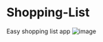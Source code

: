 # Shopping-List
Easy shopping list app
![image](https://user-images.githubusercontent.com/116656797/199060273-d93e05ff-51e1-42b2-8308-e1d2b2d00c86.png)
